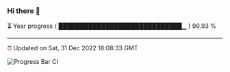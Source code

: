 ### Hi there 👋

⏳ Year progress { █████████████████████████████▁ } 99.93 %

---

⏰ Updated on Sat, 31 Dec 2022 18:08:33 GMT

![Progress Bar CI](https://github.com/Shyam-Makwana/GitHub-Actions-Demo/workflows/Progress%20Bar%20CI/badge.svg)
